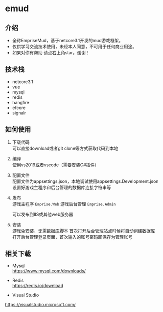 # emud
## 介绍
* 全称EmpriseMud，基于netcore3.1开发的mud游戏框架。
* 仅供学习交流技术使用，未经本人同意，不可用于任何商业用途。
* 如果对你有帮助 请点右上角star，谢谢！
## 技术栈
* netcore3.1
* vue
* mysql
* redis
* hangfire
* efcore
* signalr

## 如何使用
1.  下载代码  
    可以直接download或者git clone等方式获取代码到本地   

2.  编译  
    使用vs2019或者vscode（需要安装C#插件）
	
3.  配置文件  
    配置文件为appsettings.json，本地调试使用appsettings.Development.json
    设置好游戏主程序和后台管理的数据库连接字符串等
	
4.  发布  
    游戏主程序  ```Emprise.Web```
	游戏后台管理 ```Emprise.Admin```  
	
	可以发布到IIS或其他web服务器
     
5.  安装  
	游戏免安装，无需数据库脚本
	首次打开后台管理站点时候将自动创建数据库
    打开后台管理登录页面，首次输入的账号密码即保存为管理账号

##  相关下载
* Mysql   
https://www.mysql.com/downloads/

* Redis  
https://redis.io/download

* Visual Studio  

https://visualstudio.microsoft.com/


	


    
